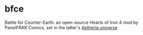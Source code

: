 # bfce
Battle for Counter-Earth: an open-source Hearts of Iron 4 mod by PanelFRAK Comics, set in the latter's [Aetheria universe](https://aetheria.miraheze.org)
